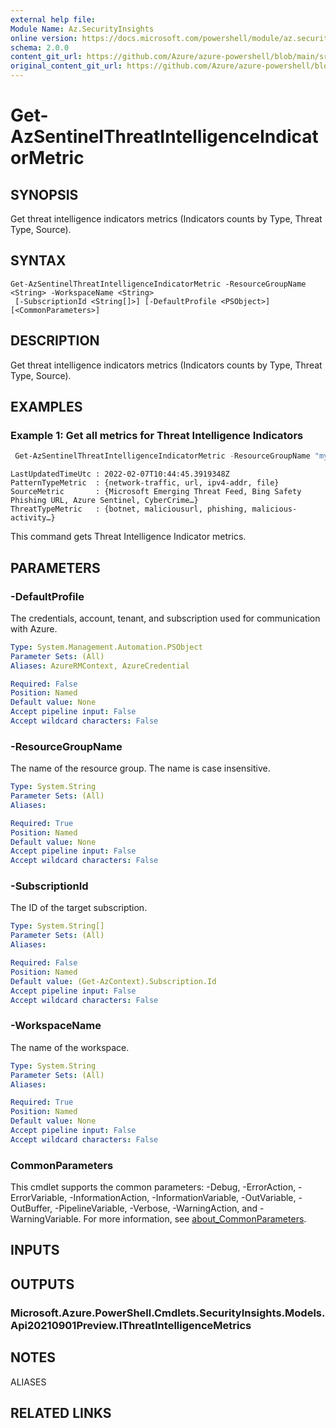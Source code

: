 ```yaml
---
external help file: 
Module Name: Az.SecurityInsights
online version: https://docs.microsoft.com/powershell/module/az.securityinsights/get-azsentinelthreatintelligenceindicatormetric
schema: 2.0.0
content_git_url: https://github.com/Azure/azure-powershell/blob/main/src/SecurityInsights/help/Get-AzSentinelThreatIntelligenceIndicatorMetric.md
original_content_git_url: https://github.com/Azure/azure-powershell/blob/main/src/SecurityInsights/help/Get-AzSentinelThreatIntelligenceIndicatorMetric.md
---
```


# Get-AzSentinelThreatIntelligenceIndicatorMetric

## SYNOPSIS
Get threat intelligence indicators metrics (Indicators counts by Type, Threat Type, Source).

## SYNTAX

```
Get-AzSentinelThreatIntelligenceIndicatorMetric -ResourceGroupName <String> -WorkspaceName <String>
 [-SubscriptionId <String[]>] [-DefaultProfile <PSObject>] [<CommonParameters>]
```

## DESCRIPTION
Get threat intelligence indicators metrics (Indicators counts by Type, Threat Type, Source).

## EXAMPLES

### Example 1: Get all metrics for Threat Intelligence Indicators
```powershell
 Get-AzSentinelThreatIntelligenceIndicatorMetric -ResourceGroupName "myResourceGroupName" -workspaceName "myWorkspaceName"
```

```output
LastUpdatedTimeUtc : 2022-02-07T10:44:45.3919348Z
PatternTypeMetric  : {network-traffic, url, ipv4-addr, file}
SourceMetric       : {Microsoft Emerging Threat Feed, Bing Safety Phishing URL, Azure Sentinel, CyberCrime…}
ThreatTypeMetric   : {botnet, maliciousurl, phishing, malicious-activity…}
```

This command gets Threat Intelligence Indicator metrics.

## PARAMETERS

### -DefaultProfile
The credentials, account, tenant, and subscription used for communication with Azure.

```yaml
Type: System.Management.Automation.PSObject
Parameter Sets: (All)
Aliases: AzureRMContext, AzureCredential

Required: False
Position: Named
Default value: None
Accept pipeline input: False
Accept wildcard characters: False
```

### -ResourceGroupName
The name of the resource group.
The name is case insensitive.

```yaml
Type: System.String
Parameter Sets: (All)
Aliases:

Required: True
Position: Named
Default value: None
Accept pipeline input: False
Accept wildcard characters: False
```

### -SubscriptionId
The ID of the target subscription.

```yaml
Type: System.String[]
Parameter Sets: (All)
Aliases:

Required: False
Position: Named
Default value: (Get-AzContext).Subscription.Id
Accept pipeline input: False
Accept wildcard characters: False
```

### -WorkspaceName
The name of the workspace.

```yaml
Type: System.String
Parameter Sets: (All)
Aliases:

Required: True
Position: Named
Default value: None
Accept pipeline input: False
Accept wildcard characters: False
```

### CommonParameters
This cmdlet supports the common parameters: -Debug, -ErrorAction, -ErrorVariable, -InformationAction, -InformationVariable, -OutVariable, -OutBuffer, -PipelineVariable, -Verbose, -WarningAction, and -WarningVariable. For more information, see [about_CommonParameters](http://go.microsoft.com/fwlink/?LinkID=113216).

## INPUTS

## OUTPUTS

### Microsoft.Azure.PowerShell.Cmdlets.SecurityInsights.Models.Api20210901Preview.IThreatIntelligenceMetrics

## NOTES

ALIASES

## RELATED LINKS

